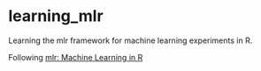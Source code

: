 # learning_mlr
Learning the mlr framework for machine learning experiments in R.


Following [mlr: Machine Learning in R](https://cran.r-project.org/web/packages/mlr/vignettes/mlr.html)